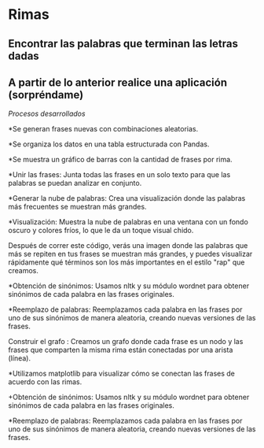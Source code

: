 
# Rimas 

  ## Encontrar las palabras que terminan las letras dadas

   ## A partir de lo anterior realice una aplicación (sorpréndame)

_Procesos desarrollados_ 

*Se generan  frases nuevas con combinaciones aleatorias.

*Se organiza los datos en una tabla estructurada con Pandas.

*Se muestra un gráfico de barras con la cantidad de frases por rima.

*Unir las frases: Junta todas las frases en un solo texto para que las palabras se puedan analizar en conjunto.

*Generar la nube de palabras: Crea una visualización donde las palabras más frecuentes se muestran más grandes.

*Visualización: Muestra la nube de palabras en una ventana con un fondo oscuro y colores fríos, lo que le da un toque visual chido.

Después de correr este código, verás una imagen donde las palabras que más se repiten en tus frases se muestran más grandes, 
y puedes visualizar rápidamente qué términos son los más importantes en el estilo "rap" que creamos.

*Obtención de sinónimos: Usamos nltk y su módulo wordnet para obtener sinónimos de cada palabra en las frases originales.

*Reemplazo de palabras: Reemplazamos cada palabra en las frases por uno de sus sinónimos de manera aleatoria, creando nuevas versiones de las frases.


Construir el grafo : Creamos un grafo donde cada frase es un nodo y las frases que comparten la misma rima están
 conectadas por una arista (línea).

  *Utilizamos matplotlib para visualizar cómo se conectan las frases de acuerdo con las rimas.

  +Obtención de sinónimos: Usamos nltk y su módulo wordnet para obtener sinónimos de cada palabra en las frases originales.

*Reemplazo de palabras: Reemplazamos cada palabra en las frases por uno de sus sinónimos de manera aleatoria, creando nuevas versiones de las frases.